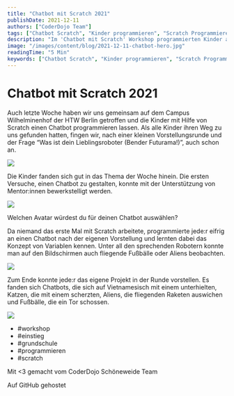 ```yaml
---
title: "Chatbot mit Scratch 2021"
publishDate: 2021-12-11
authors: ["CoderDojo Team"]
tags: ["Chatbot Scratch", "Kinder programmieren", "Scratch Programmieren", "Chatbot Projekt", "Variablen lernen", "Kinder Coding", "Roboter Scratch", "Programmieren Grundschule"]
description: "Im 'Chatbot mit Scratch' Workshop programmierten Kinder am Campus Wilhelminenhof eigene Chatbots und lernten dabei spielerisch das Konzept von Variablen kennen."
image: "/images/content/blog/2021-12-11-chatbot-hero.jpg"
readingTime: "5 Min"
keywords: ["Chatbot Scratch", "Kinder programmieren", "Scratch Programmieren", "Chatbot Projekt", "Variablen lernen", "Kinder Coding", "Roboter Scratch", "Programmieren Grundschule"]
---
```


# Chatbot mit Scratch 2021

Auch letzte Woche haben wir uns gemeinsam auf dem Campus Wilhelminenhof der HTW Berlin getroffen und die Kinder mit Hilfe von Scratch einen Chatbot programmieren lassen. Als alle Kinder ihren Weg zu uns gefunden hatten, fingen wir, nach einer kleinen Vorstellungsrunde und der Frage “Was ist dein Lieblingsroboter (Bender Futurama!)”, auch schon an.

![](/images/cms/chatbot_bild1.jpg)

Die Kinder fanden sich gut in das Thema der Woche hinein. Die ersten Versuche, einen Chatbot zu gestalten, konnte mit der Unterstützung von Mentor:innen bewerkstelligt werden.

![](/images/cms/chatbot_bild2.png)

Welchen Avatar würdest du für deinen Chatbot auswählen?

Da niemand das erste Mal mit Scratch arbeitete, programmierte jede:r eifrig an einen Chatbot nach der eigenen Vorstellung und lernten dabei das Konzept von Variablen kennen. Unter all den sprechenden Robotern konnte man auf den Bildschirmen auch fliegende Fußbälle oder Aliens beobachten.

![](/images/cms/chatbot_bild3.jpg)

Zum Ende konnte jede:r das eigene Projekt in der Runde vorstellen. Es fanden sich Chatbots, die sich auf Vietnamesisch mit einem unterhielten, Katzen, die mit einem scherzten, Aliens, die fliegenden Raketen auswichen und Fußbälle, die ein Tor schossen.

![](/images/cms/chatbot_bild4.png)

- #workshop
- #einstieg
- #grundschule
- #programmieren
- #scratch

Mit <3 gemacht vom CoderDojo Schöneweide Team

Auf GitHub gehostet

